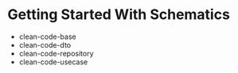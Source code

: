 # Getting Started With Schematics

- clean-code-base
- clean-code-dto
- clean-code-repository
- clean-code-usecase
